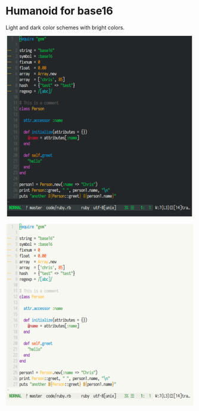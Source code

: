 # Humanoid for base16

Light and dark color schemes with bright colors.

![Base 16 Humanoid Dark Vim](vim-base16-humanoid-dark.png)

![Base 16 Humanoid Light Vim](vim-base16-humanoid-light.png)